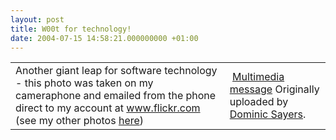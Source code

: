```yaml
---
layout: post
title: W00t for technology!
date: 2004-07-15 14:58:21.000000000 +01:00
---
```

<table>	<tr>		<!-- Your Description -->		<td>Another giant leap for software technology - this photo was taken on my cameraphone and emailed from the phone direct to my account at <a href="http://www.flickr.com">www.flickr.com</a> (see my other photos <a href="http://www.flickr.com/photos/dominicsayers">here</a>)</td>		<!-- The Image &amp; -->		<!-- Image Title, Uploaded by -->		<td>			<a href="http://www.flickr.com/photo.gne?id=79295" title="photo sharing"><img src="http://www.flickr.com/photos/79295_m.jpg" alt=""/></a>
							<a href="http://www.flickr.com/photo.gne?id=79295">Multimedia message</a>
			Originally uploaded by 			<a href="http://www.flickr.com/people/dominicsayers/">Dominic Sayers</a>.					</td>	</tr></table>
